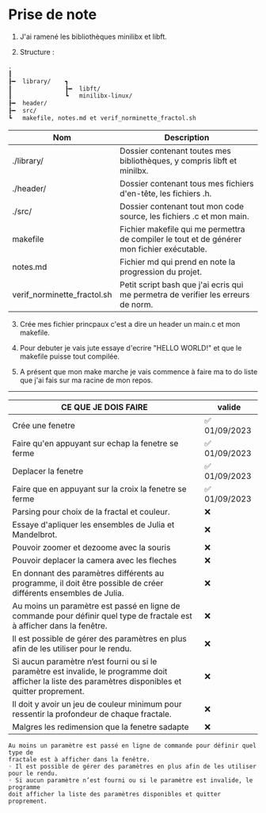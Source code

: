 # Prise de note

1. J'ai ramené les bibliothèques minilibx et libft.

2. Structure :
``` md
.
┃
┠━	library/	┓
┃				┠━	libft/
┃				┗	minilibx-linux/
┠━	header/
┠━	src/
┗	makefile, notes.md et verif_norminette_fractol.sh
```

| Nom | Description |
|-----|-------------|
| ./library/ | Dossier contenant toutes mes bibliothèques, y compris libft et minilbx. |
| ./header/ | Dossier contenant tous mes fichiers d'en-tête, les fichiers .h. |
| ./src/ | Dossier contenant tout mon code source, les fichiers .c et mon main. |
| makefile | Fichier makefile qui me permettra de compiler le tout et de générer mon fichier exécutable. |
| notes.md | Fichier md qui prend en note la progression du projet. |
| verif_norminette_fractol.sh | Petit script bash que j'ai ecris qui me permetra de verifier les erreurs de norm. |

3. Crée mes fichier princpaux c'est a dire un header un main.c et mon makefile.

4. Pour debuter je vais jute essaye d'ecrire "HELLO WORLD!" et que le makefile puisse tout compilée.

5. A présent que mon make marche je vais commence à faire ma to do liste que j'ai fais sur ma racine de mon repos.

---

|       CE QUE JE DOIS FAIRE        |  valide      |
| ----------------------------- | ------------ |
|      Crée une fenetre         | ✅ 01/09/2023 |
| Faire qu'en appuyant sur echap la fenetre se ferme | ✅ 01/09/2023 |
|      Deplacer la fenetre      | ✅ 01/09/2023 |
| Faire que en appuyant sur la croix la fenetre se ferme |✅ 01/09/2023 |
| Parsing pour choix de la fractal et couleur. |      ❌       |
| Essaye d'apliquer les ensembles de Julia et Mandelbrot. |      ❌       |
| Pouvoir zoomer et dezoome avec la souris |      ❌       |
| Pouvoir deplacer la camera avec les fleches |      ❌       |
| En donnant des paramètres différents au programme, il doit être possible de créer différents ensembles de Julia. |      ❌       |
| Au moins un paramètre est passé en ligne de commande pour définir quel type de fractale est à afficher dans la fenêtre. |      ❌       |
| Il est possible de gérer des paramètres en plus afin de les utiliser pour le rendu. |      ❌       |
| Si aucun paramètre n’est fourni ou si le paramètre est invalide, le programme doit afficher la liste des paramètres disponibles et quitter proprement. |      ❌       |
| Il doit y avoir un jeu de couleur minimum pour ressentir la profondeur de chaque fractale. |      ❌       |
| Malgres les redimension que la fenetre sadapte |      ❌       |

```
Au moins un paramètre est passé en ligne de commande pour définir quel type de
fractale est à afficher dans la fenêtre.
◦ Il est possible de gérer des paramètres en plus afin de les utiliser pour le rendu.
◦ Si aucun paramètre n’est fourni ou si le paramètre est invalide, le programme
doit afficher la liste des paramètres disponibles et quitter proprement.
```
